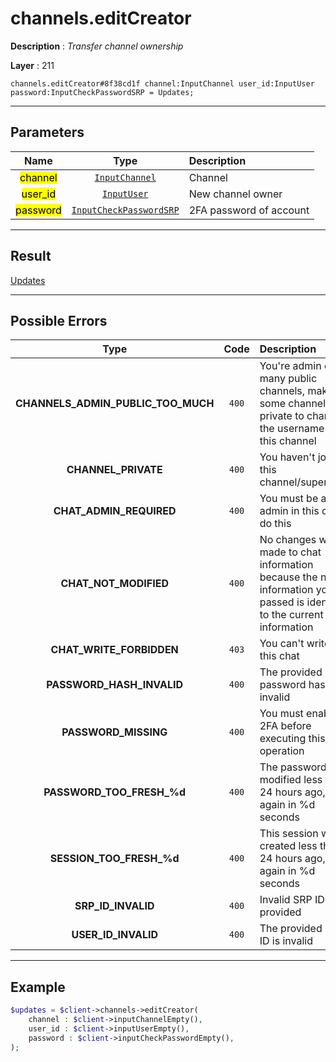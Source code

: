 # channels.editCreator

**Description** : *Transfer channel ownership*

**Layer** : 211

```tl
channels.editCreator#8f38cd1f channel:InputChannel user_id:InputUser password:InputCheckPasswordSRP = Updates;
```

---

## Parameters

| Name | Type | Description |
| :---: | :---: | :--- |
| <mark>channel</mark> | [`InputChannel`](type/InputChannel) | Channel |
| <mark>user_id</mark> | [`InputUser`](type/InputUser) | New channel owner |
| <mark>password</mark> | [`InputCheckPasswordSRP`](type/InputCheckPasswordSRP) | 2FA password of account |

---

## Result

[Updates](type/Updates)

---

## Possible Errors

| Type | Code | Description |
| :---: | :---: | :--- |
| **CHANNELS_ADMIN_PUBLIC_TOO_MUCH** | `400` | You're admin of too many public channels, make some channels private to change the username of this channel |
| **CHANNEL_PRIVATE** | `400` | You haven't joined this channel/supergroup |
| **CHAT_ADMIN_REQUIRED** | `400` | You must be an admin in this chat to do this |
| **CHAT_NOT_MODIFIED** | `400` | No changes were made to chat information because the new information you passed is identical to the current information |
| **CHAT_WRITE_FORBIDDEN** | `403` | You can't write in this chat |
| **PASSWORD_HASH_INVALID** | `400` | The provided password hash is invalid |
| **PASSWORD_MISSING** | `400` | You must enable 2FA before executing this operation |
| **PASSWORD_TOO_FRESH_%d** | `400` | The password was modified less than 24 hours ago, try again in %d seconds |
| **SESSION_TOO_FRESH_%d** | `400` | This session was created less than 24 hours ago, try again in %d seconds |
| **SRP_ID_INVALID** | `400` | Invalid SRP ID provided |
| **USER_ID_INVALID** | `400` | The provided user ID is invalid |

---

## Example

```php
$updates = $client->channels->editCreator(
	channel : $client->inputChannelEmpty(),
	user_id : $client->inputUserEmpty(),
	password : $client->inputCheckPasswordEmpty(),
);
```